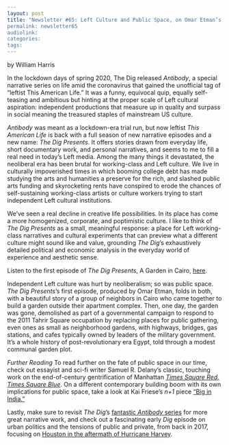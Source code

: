 ```yaml
---
layout: post
title: "Newsletter #65: Left Culture and Public Space, on Omar Etman’s *A Garden in Cairo*
permalink: newsletter65
audiolink: 
categories: 
tags: 
---
```


by William Harris

In the lockdown days of spring 2020, The Dig released *Antibody*, a special narrative series on life amid the coronavirus that gained the unofficial tag of “leftist This American Life.” It was a funny, equivocal quip, equally self-teasing and ambitious but hinting at the proper scale of Left cultural aspiration: independent productions that measure up in quality and surpass in social meaning the treasured staples of mainstream US culture. 

*Antibody* was meant as a lockdown-era trial run, but now leftist *This American Life* is back with a full season of new narrative episodes and a new name: *The Dig Presents*. It offers stories drawn from everyday life, short documentary work, and personal narratives, and seems to me to fill a real need in today’s Left media. Among the many things it devastated, the neoliberal era has been brutal for working-class and Left culture. We live in culturally impoverished times in which booming college debt has made studying the arts and humanities a preserve for the rich, and slashed public arts funding and skyrocketing rents have conspired to erode the chances of self-sustaining working-class artists or culture workers trying to start independent Left cultural institutions. 

We’ve seen a real decline in creative life possibilities. In its place has come a more homogenized, corporate, and poptimistic culture. I like to think of *The Dig Presents* as a small, meaningful response: a place for Left working-class narratives and cultural experiments that can preview what a different culture might sound like and value, grounding *The Dig*’s exhaustively detailed political and economic analysis in the everyday world of experience and aesthetic sense.

Listen to the first episode of *The Dig Presents*, A Garden in Cairo, [here](https://thedigradio.com/podcast/the-dig-presents-a-garden-in-cairo).

Independent Left culture was hurt by neoliberalism; so was public space. *The Dig Presents*’s first episode, produced by Omar Etman, folds in both, with a beautiful story of a group of neighbors in Cairo who came together to build a garden outside their apartment complex. Then, one day, the garden was gone, demolished as part of a governmental campaign to respond to the 2011 Tahrir Square occupation by replacing places for public gathering, even ones as small as neighborhood gardens, with highways, bridges, gas stations, and cafes typically owned by leaders of the military government. It’s a whole history of post-revolutionary era Egypt, told through a modest communal garden plot. 

*Further Reading*
To read further on the fate of public space in our time, check out essayist and sci-fi writer Samuel R. Delany’s classic, touching work on the end-of-century gentrification of Manhattan *[Times Square Red, Times Square Blue](https://nyupress.org/9781479827770/times-square-red-times-square-blue-20th-anniversary-edition)*. On a different contemporary building boom with its own implications for public space, take a look at Kai Friese’s *n+1* piece [“Big in India.”](https://www.nplusonemag.com/online-only/online-only/big-in-india) 

Lastly, make sure to revisit *The Dig*’s [fantastic *Antibody* series](https://thedigradio.com/category/antibody) for more great narrative work, and check out a fascinating early *Dig* episode on urban politics and the tensions of public and private, from back in 2017, focusing on [Houston in the aftermath of Hurricane Harvey](https://thedigradio.com/podcast/houston-a-segregated-disaster-in-a-segregated-city).
